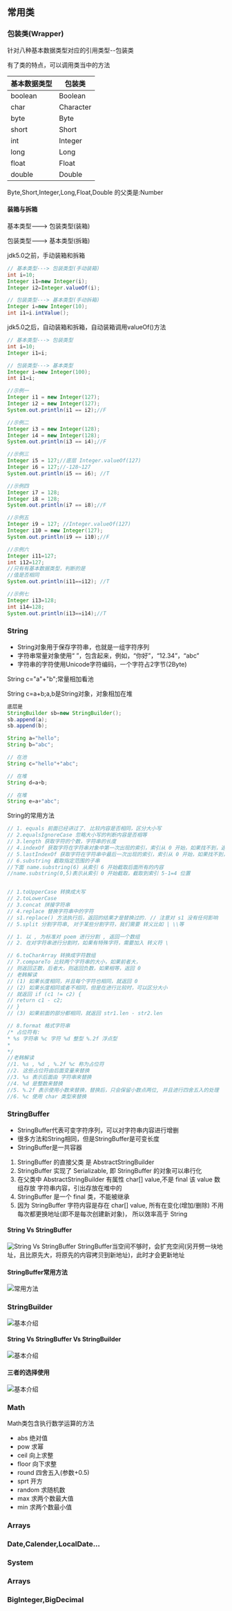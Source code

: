 ## 常用类
### 包装类(Wrapper)
针对八种基本数据类型对应的引用类型--包装类

有了类的特点，可以调用类当中的方法

|基本数据类型|包装类|
|---|---|
|boolean|Boolean|
|char|Character|
|byte|Byte|
|short|Short|
|int|Integer|
|long| Long|
|float|Float|
|double|Double|

Byte,Short,Integer,Long,Float,Double 的父类是:Number
#### 装箱与拆箱
基本类型---> 包装类型(装箱)

包装类型---> 基本类型(拆箱)

jdk5.0之前，手动装箱和拆箱
```java
// 基本类型---> 包装类型(手动装箱)
int i=10;
Integer i1=new Integer(i);
Integer i2=Integer.valueOf(i);
```

```java
// 包装类型---> 基本类型(手动拆箱)
Integer i=new Integer(10);
int i1=i.intValue();
```
jdk5.0之后，自动装箱和拆箱，自动装箱调用valueOf()方法
```java
// 基本类型---> 包装类型
int i=10;
Integer i1=i;
```
```java
// 包装类型---> 基本类型
Integer i=new Integer(100);
int i1=i;
```

```java
//示例一
Integer i1 = new Integer(127);
Integer i2 = new Integer(127);
System.out.println(i1 == i2);//F

//示例二
Integer i3 = new Integer(128);
Integer i4 = new Integer(128);
System.out.println(i3 == i4);//F

//示例三
Integer i5 = 127;//底层 Integer.valueOf(127)
Integer i6 = 127;//-128~127
System.out.println(i5 == i6); //T

//示例四
Integer i7 = 128;
Integer i8 = 128;
System.out.println(i7 == i8);//F

//示例五
Integer i9 = 127; //Integer.valueOf(127)
Integer i10 = new Integer(127);
System.out.println(i9 == i10);//F

//示例六
Integer i11=127;
int i12=127;
//只有有基本数据类型，判断的是
//值是否相同
System.out.println(i11==i12); //T

//示例七
Integer i13=128;
int i14=128;
System.out.println(i13==i14);//T
```
### String
- String对象用于保存字符串，也就是一组字符序列
- 字符串常量对象使用“ ”，包含起来，例如，“你好”，“12.34”，“abc”
- 字符串的字符使用Unicode字符编码，一个字符占2字节(2Byte)


String c="a"+"b";常量相加看池

String c=a+b;a,b是String对象，对象相加在堆
```java
底层是
StringBuilder sb=new StringBuilder();
sb.append(a);
sb.append(b);
```
```java
String a="hello";
String b="abc";

// 在池
String c="hello"+"abc";

// 在堆
String d=a+b;

// 在堆
String e=a+"abc";

```
String的常用方法

```java
// 1. equals 前面已经讲过了. 比较内容是否相同，区分大小写
// 2.equalsIgnoreCase 忽略大小写的判断内容是否相等
// 3.length 获取字符的个数，字符串的长度
// 4.indexOf 获取字符在字符串对象中第一次出现的索引，索引从 0 开始，如果找不到，返回-1
// 5.lastIndexOf 获取字符在字符串中最后一次出现的索引，索引从 0 开始，如果找不到，返回-1
// 6.substring 截取指定范围的子串
//下面 name.substring(6) 从索引 6 开始截取后面所有的内容
//name.substring(0,5)表示从索引 0 开始截取，截取到索引 5-1=4 位置


// 1.toUpperCase 转换成大写
// 2.toLowerCase
// 3.concat 拼接字符串
// 4.replace 替换字符串中的字符
// s1.replace() 方法执行后，返回的结果才是替换过的. // 注意对 s1 没有任何影响
// 5.split 分割字符串, 对于某些分割字符，我们需要 转义比如 | \\等

// 1. 以 , 为标准对 poem 进行分割 , 返回一个数组
// 2. 在对字符串进行分割时，如果有特殊字符，需要加入 转义符 \

// 6.toCharArray 转换成字符数组
// 7.compareTo 比较两个字符串的大小，如果前者大，
// 则返回正数，后者大，则返回负数，如果相等，返回 0
// 老韩解读
// (1) 如果长度相同，并且每个字符也相同，就返回 0
// (2) 如果长度相同或者不相同，但是在进行比较时，可以区分大小
// 就返回 if (c1 != c2) {
// return c1 - c2;
// }
// (3) 如果前面的部分都相同，就返回 str1.len - str2.len

// 8.format 格式字符串
/* 占位符有:
* %s 字符串 %c 字符 %d 整型 %.2f 浮点型
*
*/
//老韩解读
//1. %s , %d , %.2f %c 称为占位符
//2. 这些占位符由后面变量来替换
//3. %s 表示后面由 字符串来替换
//4. %d 是整数来替换
//5. %.2f 表示使用小数来替换，替换后，只会保留小数点两位, 并且进行四舍五入的处理
//6. %c 使用 char 类型来替换

```
### StringBuffer

- StringBuffer代表可变字符序列，可以对字符串内容进行增删
- 很多方法和String相同，但是StringBuffer是可变长度
- StringBuffer是一共容器


1. StringBuffer 的直接父类 是 AbstractStringBuilder
2. StringBuffer 实现了 Serializable, 即 StringBuffer 的对象可以串行化
3. 在父类中 AbstractStringBuilder 有属性 char[] value,不是 final
该 value 数组存放 字符串内容，引出存放在堆中的
4. StringBuffer 是一个 final 类，不能被继承
5. 因为 StringBuffer 字符内容是存在 char[] value, 所有在变化(增加/删除)
不用每次都更换地址(即不是每次创建新对象)， 所以效率高于 String

#### String Vs StringBuffer
![String Vs StringBuffer](./images/12_1.png)
StringBuffer当空间不够时，会扩充空间(另开劈一块地址，且比原先大，将原先的内容拷贝到新地址)，此时才会更新地址

#### StringBuffer常用方法
![常用方法](./images/12_2.png)
### StringBuilder
![基本介绍](./images/12_3.png)

#### String Vs StringBuffer Vs StringBuilder
![基本介绍](./images/12_4.png)

#### 三者的选择使用
![基本介绍](./images/12_5.png)
### Math
Math类包含执行数学运算的方法

- abs   绝对值
- pow   求幂
- ceil  向上求整
- floor 向下求整
- round 四舍五入(参数+0.5)
- sprt  开方
- random    求随机数
- max   求两个数最大值
- min   求两个数最小值

### Arrays

### Date,Calender,LocalDate...

### System

### Arrays

### BigInteger,BigDecimal